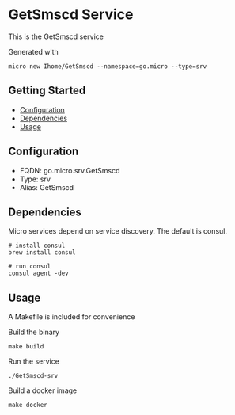 # GetSmscd Service

This is the GetSmscd service

Generated with

```
micro new Ihome/GetSmscd --namespace=go.micro --type=srv
```

## Getting Started

- [Configuration](#configuration)
- [Dependencies](#dependencies)
- [Usage](#usage)

## Configuration

- FQDN: go.micro.srv.GetSmscd
- Type: srv
- Alias: GetSmscd

## Dependencies

Micro services depend on service discovery. The default is consul.

```
# install consul
brew install consul

# run consul
consul agent -dev
```

## Usage

A Makefile is included for convenience

Build the binary

```
make build
```

Run the service
```
./GetSmscd-srv
```

Build a docker image
```
make docker
```